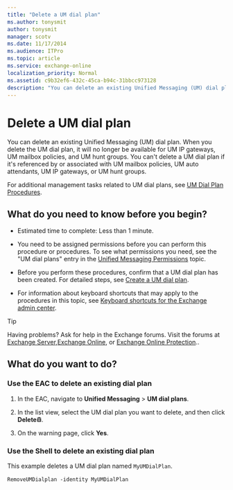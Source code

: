 ```yaml
---
title: "Delete a UM dial plan"
ms.author: tonysmit
author: tonysmit
manager: scotv
ms.date: 11/17/2014
ms.audience: ITPro
ms.topic: article
ms.service: exchange-online
localization_priority: Normal
ms.assetid: c9b32ef6-432c-45ca-b94c-31bbcc973128
description: "You can delete an existing Unified Messaging (UM) dial plan. When you delete the UM dial plan, it will no longer be available for UM IP gateways, UM mailbox policies, and UM hunt groups. You can't delete a UM dial plan if it's referenced by or associated with UM mailbox policies, UM auto attendants, UM IP gateways, or UM hunt groups."
---
```


# Delete a UM dial plan

You can delete an existing Unified Messaging (UM) dial plan. When you delete the UM dial plan, it will no longer be available for UM IP gateways, UM mailbox policies, and UM hunt groups. You can't delete a UM dial plan if it's referenced by or associated with UM mailbox policies, UM auto attendants, UM IP gateways, or UM hunt groups. 
  
For additional management tasks related to UM dial plans, see [UM Dial Plan Procedures](https://technet.microsoft.com/library/1bda77c8-c4e2-4ae0-a001-76ae029bf843.aspx).
  
## What do you need to know before you begin?

- Estimated time to complete: Less than 1 minute.
    
- You need to be assigned permissions before you can perform this procedure or procedures. To see what permissions you need, see the "UM dial plans" entry in the [Unified Messaging Permissions](https://technet.microsoft.com/library/d326c3bc-8f33-434a-bf02-a83cc26a5498.aspx) topic. 
    
- Before you perform these procedures, confirm that a UM dial plan has been created. For detailed steps, see [Create a UM dial plan](create-um-dial-plan.md).
    
- For information about keyboard shortcuts that may apply to the procedures in this topic, see [Keyboard shortcuts for the Exchange admin center](../../accessibility/keyboard-shortcuts-in-admin-center.md).
    
> [!TIP]
> Having problems? Ask for help in the Exchange forums. Visit the forums at [Exchange Server](https://go.microsoft.com/fwlink/p/?linkId=60612),[Exchange Online](https://go.microsoft.com/fwlink/p/?linkId=267542), or [Exchange Online Protection](https://go.microsoft.com/fwlink/p/?linkId=285351).. 
  
## What do you want to do?

### Use the EAC to delete an existing dial plan

1. In the EAC, navigate to **Unified Messaging** \> **UM dial plans**.
    
2. In the list view, select the UM dial plan you want to delete, and then click **Delete**![Delete icon](../../media/ITPro_EAC_DeleteIcon.gif).
    
3. On the warning page, click **Yes**.
    
### Use the Shell to delete an existing dial plan

This example deletes a UM dial plan named  `MyUMDialPlan`.
  
```
RemoveUMDialplan -identity MyUMDialPlan
```


